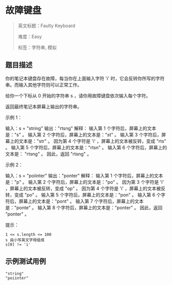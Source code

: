 # 故障键盘

> 英文标题：Faulty Keyboard
> 
> 难度：Easy
> 
> 标签：字符串, 模拟
> 

## 题目描述

你的笔记本键盘存在故障，每当你在上面输入字符 'i' 时，它会反转你所写的字符串。而输入其他字符则可以正常工作。

给你一个下标从 0 开始的字符串 s ，请你用故障键盘依次输入每个字符。

返回最终笔记本屏幕上输出的字符串。

 

示例 1：

输入：s = "string"
输出："rtsng"
解释：
输入第 1 个字符后，屏幕上的文本是："s" 。
输入第 2 个字符后，屏幕上的文本是："st" 。
输入第 3 个字符后，屏幕上的文本是："str" 。
因为第 4 个字符是 'i' ，屏幕上的文本被反转，变成 "rts" 。
输入第 5 个字符后，屏幕上的文本是："rtsn" 。
输入第 6 个字符后，屏幕上的文本是： "rtsng" 。
因此，返回 "rtsng" 。


示例 2：

输入：s = "poiinter"
输出："ponter"
解释：
输入第 1 个字符后，屏幕上的文本是："p" 。
输入第 2 个字符后，屏幕上的文本是："po" 。
因为第 3 个字符是 'i' ，屏幕上的文本被反转，变成 "op" 。
因为第 4 个字符是 'i' ，屏幕上的文本被反转，变成 "po" 。
输入第 5 个字符后，屏幕上的文本是："pon" 。
输入第 6 个字符后，屏幕上的文本是："pont" 。
输入第 7 个字符后，屏幕上的文本是："ponte" 。
输入第 8 个字符后，屏幕上的文本是："ponter" 。
因此，返回 "ponter" 。

 

提示：


	1 <= s.length <= 100
	s 由小写英文字母组成
	s[0] != 'i'

## 示例测试用例

```
"string"
"poiinter"
```


